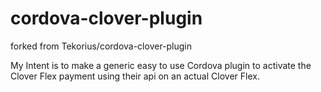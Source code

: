 # cordova-clover-plugin
forked from Tekorius/cordova-clover-plugin

My Intent is to make a generic easy to use Cordova plugin to activate the Clover Flex payment using their api on an actual Clover Flex.


